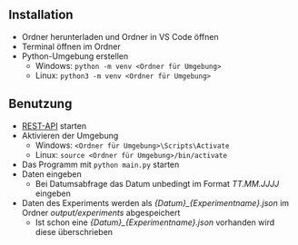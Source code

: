 ## Installation
- Ordner herunterladen und Ordner in VS Code öffnen
- Terminal öffnen im Ordner
- Python-Umgebung erstellen
    - Windows: `python -m venv <Ordner für Umgebung>`
    - Linux:  `python3 -m venv <Ordner für Umgebung>`

## Benutzung
- [REST-API](https://github.com/jhumci/8_1_REST-API) starten
- Aktivieren der Umgebung
    - Windows: `<Ordner für Umgebung>\Scripts\Activate`
    - Linux: `source <Ordner für Umgebung>/bin/activate`
- Das Programm mit `python main.py` starten
- Daten eingeben
    - Bei Datumsabfrage das Datum unbedingt im Format *TT.MM.JJJJ* eingeben
- Daten des Experiments werden als *{Datum}_{Experimentname}.json* im Ordner *output/experiments* abgespeichert
    - Ist schon eine *{Datum}_{Experimentname}.json* vorhanden wird diese überschrieben